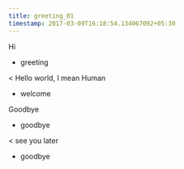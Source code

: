 ```yaml
---
title: greeting_01
timestamp: 2017-03-09T16:18:54.134067092+05:30
---
```


Hi
* greeting

< Hello world, I mean Human
* welcome

Goodbye
* goodbye

< see you later
* goodbye
